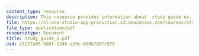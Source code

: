 ```yaml
---
content_type: resource
description: This resource provides information about  study guide no. 2.
file: https://ol-ocw-studio-app-production.s3.amazonaws.com/courses/sts-005-disease-and-society-in-america-fall-2005/c5227a055ddf1246a19c000b780fc975_study_guide_2.pdf
file_type: application/pdf
resourcetype: Document
title: study_guide_2.pdf
uid: c5227a05-5ddf-1246-a19c-000b780fc975
---
```

